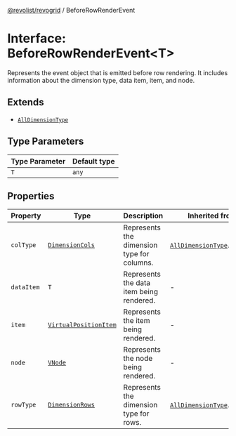 [@revolist/revogrid](README.md) / BeforeRowRenderEvent

# Interface: BeforeRowRenderEvent\<T\>

Represents the event object that is emitted before row rendering.
It includes information about the dimension type, data item, item, and node.

## Extends

- [`AllDimensionType`](Interface.AllDimensionType.md)

## Type Parameters

| Type Parameter | Default type |
| ------ | ------ |
| `T` | `any` |

## Properties

| Property | Type | Description | Inherited from | Defined in |
| ------ | ------ | ------ | ------ | ------ |
| `colType` | [`DimensionCols`](TypeAlias.DimensionCols.md) | Represents the dimension type for columns. | [`AllDimensionType`](Interface.AllDimensionType.md).`colType` | [src/types/interfaces.ts:727](https://github.com/revolist/revogrid/blob/41a50f3812b438de1179c5db15e284c71422e9de/src/types/interfaces.ts#L727) |
| `dataItem` | `T` | Represents the data item being rendered. | - | [src/types/interfaces.ts:691](https://github.com/revolist/revogrid/blob/41a50f3812b438de1179c5db15e284c71422e9de/src/types/interfaces.ts#L691) |
| `item` | [`VirtualPositionItem`](Interface.VirtualPositionItem.md) | Represents the item being rendered. | - | [src/types/interfaces.ts:696](https://github.com/revolist/revogrid/blob/41a50f3812b438de1179c5db15e284c71422e9de/src/types/interfaces.ts#L696) |
| `node` | [`VNode`](Interface.VNode.md) | Represents the node being rendered. | - | [src/types/interfaces.ts:701](https://github.com/revolist/revogrid/blob/41a50f3812b438de1179c5db15e284c71422e9de/src/types/interfaces.ts#L701) |
| `rowType` | [`DimensionRows`](TypeAlias.DimensionRows.md) | Represents the dimension type for rows. | [`AllDimensionType`](Interface.AllDimensionType.md).`rowType` | [src/types/interfaces.ts:722](https://github.com/revolist/revogrid/blob/41a50f3812b438de1179c5db15e284c71422e9de/src/types/interfaces.ts#L722) |
